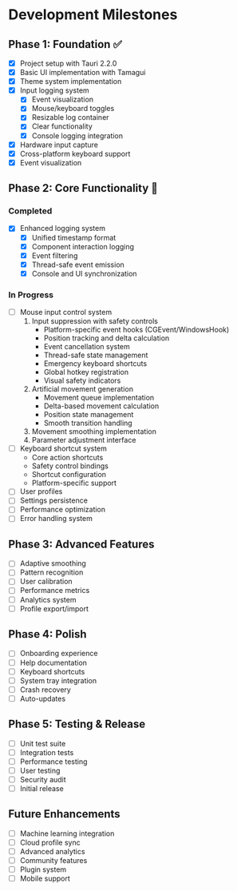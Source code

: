 # Development Milestones

## Phase 1: Foundation ✅
- [x] Project setup with Tauri 2.2.0
- [x] Basic UI implementation with Tamagui
- [x] Theme system implementation
- [x] Input logging system
  - [x] Event visualization
  - [x] Mouse/keyboard toggles
  - [x] Resizable log container
  - [x] Clear functionality
  - [x] Console logging integration
- [x] Hardware input capture
- [x] Cross-platform keyboard support
- [x] Event visualization

## Phase 2: Core Functionality 🚧
### Completed
- [x] Enhanced logging system
  - [x] Unified timestamp format
  - [x] Component interaction logging
  - [x] Event filtering
  - [x] Thread-safe event emission
  - [x] Console and UI synchronization

### In Progress
- [ ] Mouse input control system
  1. Input suppression with safety controls
     - Platform-specific event hooks (CGEvent/WindowsHook)
     - Position tracking and delta calculation
     - Event cancellation system
     - Thread-safe state management
     - Emergency keyboard shortcuts
     - Global hotkey registration
     - Visual safety indicators
  2. Artificial movement generation
     - Movement queue implementation
     - Delta-based movement calculation
     - Position state management
     - Smooth transition handling
  3. Movement smoothing implementation
  4. Parameter adjustment interface
- [ ] Keyboard shortcut system
  - Core action shortcuts
  - Safety control bindings
  - Shortcut configuration
  - Platform-specific support
- [ ] User profiles
- [ ] Settings persistence
- [ ] Performance optimization
- [ ] Error handling system

## Phase 3: Advanced Features
- [ ] Adaptive smoothing
- [ ] Pattern recognition
- [ ] User calibration
- [ ] Performance metrics
- [ ] Analytics system
- [ ] Profile export/import

## Phase 4: Polish
- [ ] Onboarding experience
- [ ] Help documentation
- [ ] Keyboard shortcuts
- [ ] System tray integration
- [ ] Crash recovery
- [ ] Auto-updates

## Phase 5: Testing & Release
- [ ] Unit test suite
- [ ] Integration tests
- [ ] Performance testing
- [ ] User testing
- [ ] Security audit
- [ ] Initial release

## Future Enhancements
- [ ] Machine learning integration
- [ ] Cloud profile sync
- [ ] Advanced analytics
- [ ] Community features
- [ ] Plugin system
- [ ] Mobile support 
